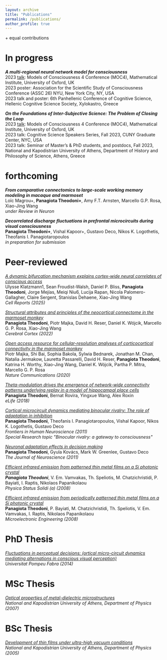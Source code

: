 ```yaml
---
layout: archive
title: "Publications"
permalink: /publications/
author_profile: true
---
```


\+ equal contributions


In progress
=====
***A multi-regional neural network model for consciousness***  
2023 [talk](https://www.youtube.com/watch?v=LMjNXLBUmIY&t=29s): Models of Consciousness 4 Conference (MOC4), Mathematical Institute, University of Oxford, UK  
2023 poster: Association for the Scientific Study of Consciousness Conference (ASSC 26) NYU, New York City, NY, USA  
2023 talk and poster: 6th Panhellenic Conference of Cognitive Science, Hellenic Cognitive Science Society, Xylokastro, Greece  

***On the Foundations of Inter-Subjective Science: The Problem of Closing the Loop***  
2023 [talk](https://www.youtube.com/watch?v=LMjNXLBUmIY&t=29s): Models of Consciousness 4 Conference (MOC4), Mathematical Institute, University of Oxford, UK  
2023 talk: Cognitive Science Speakers Series, Fall 2023, CUNY Graduate Center, NYC, USA    
2023 talk: Seminar of Master’s & PhD students, and postdocs, Fall 2023, National and Kapodistrian University of Athens, Department of History and Philosophy of Science, Athens, Greece  


forthcoming
=====
***From comparative connectomics to large-scale working memory modeling in macaque and marmoset***  
Loïc Magrou+, **Panagiota Theodoni+**, Amy F.T. Arnsten, Marcello G.P. Rosa, Xiao-Jing Wang  
*under Review in Neuron*  

***Decorrelated discharge fluctuations in prefrontal microcircuits during visual consciousness***  
**Panagiota Theodoni+**, Vishal Kapoor+, Gustavo Deco, Nikos K. Logothetis, Theofanis I. Panagiotaropoulos  
*in preparation for submission*  


Peer-reviewed
=====

[*A dynamic bifurcation mechanism explains cortex-wide neural correlates of conscious access*](https://www.cell.com/cell-reports/fulltext/S2211-1247(25)00143-3?fbclid=IwY2xjawJoyeVleHRuA2FlbQIxMQABHhevRxODh9a6azIVh1h2QCN1mTR9fDX2efLIEChuIAyBYXfgQv2lW3zYEpS6_aem_ciaQ0NhHgoh_rv024x4ovQ)  
Ulysse Klatzmann1, Sean Froudist-Walsh, Daniel P. Bliss, **Panagiota Theodoni**, Jorge Mejías, Meiqi Niu6, Lucija Rapan, Nicola Palomero-Gallagher, Claire Sergent, Stanislas Dehaene, Xiao-Jing Wang  
*Cell Reports (2025)*

[*Structural attributes and principles of the neocortical connectome in the marmoset monkey*](https://academic.oup.com/cercor/article/32/1/15/6323479?login=false)  
**Panagiota Theodoni**, Piotr Majka, David H. Reser, Daniel K. Wójcik, Marcello G. P. Rosa, Xiao-Jing Wang  
*Cerebral Cortex (2022)*  

[*Open access resource for cellular-resolution analyses of corticocortical connectivity in the marmoset monkey*](https://www.nature.com/articles/s41467-020-14858-0)  
Piotr Majka, Shi Bai, Sophia Bakola, Sylwia Bednarek, Jonathan M. Chan, Natalia Jermakow, Lauretta Passarelli, David H. Reser, **Panagiota Theodoni**, Katrina H. Worthy, Xiao-Jing Wang, Daniel K. Wójcik, Partha P. Mitra, Marcello G. P. Rosa  
*Nature Communications (2020)*  

[*Theta-modulation drives the emergence of network-wide connectivity patterns underlying replay in a model of hippocampal place cells*](https://elifesciences.org/articles/37388)  
**Panagiota Theodoni**, Bernat Rovira, Yingxue Wang, Alex Roxin  
*eLife (2018)*  

[*Cortical microcircuit dynamics mediating binocular rivalry: The role of adaptation in inhibition*](https://www.frontiersin.org/journals/human-neuroscience/articles/10.3389/fnhum.2011.00145/full)  
**Panagiota Theodoni**, Theofanis I. Panagiotaropoulos, Vishal Kapoor, Nikos K. Logothetis, Gustavo Deco  
*Frontiers in Human Neuroscience (2011)*  
*Special Research topic "Binocular rivalry: a gateway to consciousness"*  

[*Neuronal adaptation effects in decision making*](https://www.jneurosci.org/content/31/1/234.full)  
**Panagiota Theodoni**, Gyula Kovács, Mark W. Greenlee, Gustavo Deco  
*The Journal of Neuroscience (2011)*  

[*Efficient infrared emission from patterned thin metal films on a Si photonic crystal*](https://onlinelibrary.wiley.com/doi/abs/10.1002/pssa.200780200)  
***Panagiota Theodoni***, V. Em. Vamvakas, Th. Speliotis, M. Chatzichristidi, P. Bayiati, I. Raptis, Nikolaos Papanikolaou  
*Physica Status Solidi (a) (2008)*  

[*Efficient infrared emission from periodically patterned thin metal films on a Si photonic crystal*](https://citeseerx.ist.psu.edu/document?repid=rep1&type=pdf&doi=edd2caf831a6887b11b9b2bca53b8f4d8dbfd605)  
**Panagiota Theodoni**, P. Bayiati, M. Chatzichristidi, Th. Speliotis, V. Em. Vamvakas, I. Raptis, Nikolaos Papanikolaou  
*Microelectronic Engineering (2008)*  

PhD Thesis
=====
[*Fluctuations in perceptual decisions: (ortical micro-circuit dynamics mediating alternations in conscious visual perception)*](https://www.tdx.cat/bitstream/handle/10803/145642/tpt.pdf?sequence=1&isAllowed=y)  
*Universitat Pompeu Fabra (2014)*  

MSc Thesis
=====
[*Optical properties of metal-dielectric microstructures*](https://e29ee4f1-a452-49eb-bd5a-7f0182a76ea7.filesusr.com/ugd/ee0a28_69842fe2673c405ba3488b08589c89e8.pdf)  
*National and Kapodistrian University of Athens, Department of Physics (2007)*  

BSc Thesis
=====
[*Development of thin films under ultra-high vacuum conditions*](https://e29ee4f1-a452-49eb-bd5a-7f0182a76ea7.filesusr.com/ugd/ee0a28_3a437173d14d4341aa688a3f3361d65f.pdf)  
*National and Kapodistrian University of Athens, Department of Physics (2005)*  
